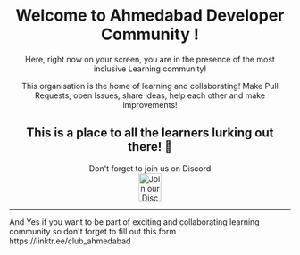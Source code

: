 <div align="center">
    
<h1>Welcome to Ahmedabad Developer Community !</h1>

<p> Here, right now on your screen, you are in the presence of the most inclusive Learning community! </p>

<p> This organisation is the home of learning and collaborating! Make Pull Requests, open Issues, share ideas, help each other and make improvements! </p>

<h2> This is a place to all the learners lurking out there! 🎉</h2>

</div>

<p align="center">
    Don't forget to join us on Discord<br />
    <a align="center" href="https://discord.gg/Dn3DwmFp"><img alt="Join our Discord community here."
src="https://discord.com/assets/3437c10597c1526c3dbd98c737c2bcae.svg" width="40" height="50"/></a>
    <hr>
    And Yes if you want to be part of exciting and collaborating learning community so don't forget to fill out this form : https://linktr.ee/club_ahmedabad
</p>


